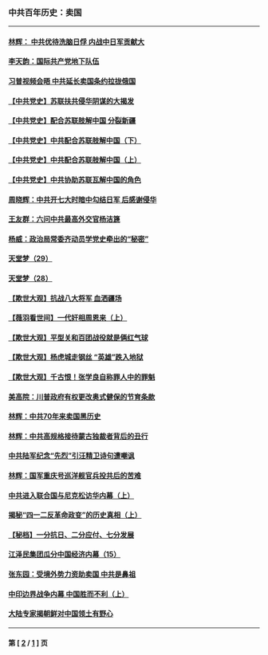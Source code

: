 ### 中共百年历史：卖国
---
#### [林辉： 中共优待洗脑日俘 内战中日军贡献大](../../pages/nf1176117/n13624644.md?06130430) 
#### [李天韵：国际共产党地下队伍](../../pages/nf1176117/n13611808.md?06130430) 
#### [习普视频会晤 中共延长卖国条约拉拢俄国](../../pages/nf1176117/n13060971.md?06130430) 
#### [【中共党史】苏联扶共侵华阴谋的大揭发](../../pages/nf1176117/n13056050.md?06130430) 
#### [【中共党史】配合苏联肢解中国 分裂新疆](../../pages/nf1176117/n13040700.md?06130430) 
#### [【中共党史】中共配合苏联肢解中国（下）](../../pages/nf1176117/n13035660.md?06130430) 
#### [【中共党史】中共配合苏联肢解中国（上）](../../pages/nf1176117/n13030262.md?06130430) 
#### [【中共党史】中共协助苏联瓦解中国的角色](../../pages/nf1176117/n13018109.md?06130430) 
#### [周晓辉：中共开七大时暗中勾结日军 后感谢侵华](../../pages/nf1176117/n12921960.md?06130430) 
#### [王友群：六问中共最高外交官杨洁篪](../../pages/nf1176117/n12836495.md?06130430) 
#### [杨威：政治局常委齐动员学党史牵出的“秘密”](../../pages/nf1176117/n12764642.md?06130430) 
#### [天堂梦（29）](../../pages/nf1176117/n12408465.md?06130430) 
#### [天堂梦（28）](../../pages/nf1176117/n12408309.md?06130430) 
#### [【欺世大观】抗战八大将军 血洒疆场](../../pages/nf1176117/n12357044.md?06130430) 
#### [【薇羽看世间】一代奸相周恩来（上）](../../pages/nf1176117/n12401109.md?06130430) 
#### [【欺世大观】平型关和百团战役就是俩红气球](../../pages/nf1176117/n12359157.md?06130430) 
#### [【欺世大观】杨虎城走钢丝 “英雄”跌入地狱](../../pages/nf1176117/n12358840.md?06130430) 
#### [【欺世大观】千古恨！张学良自称罪人中的罪魁](../../pages/nf1176117/n12358629.md?06130430) 
#### [美高院：川普政府有权更改奥式健保的节育条款](../../pages/nf1176117/n12242171.md?06130430) 
#### [林辉：中共70年来卖国黑历史](../../pages/nf1176117/n11552181.md?06130430) 
#### [林辉：中共高规格接待蒙古独裁者背后的丑行](../../pages/nf1176117/n11225005.md?06130430) 
#### [中共陆军纪念“先烈”引汪精卫诗句遭嘲讽](../../pages/nf1176117/n11153345.md?06130430) 
#### [林辉：国军重庆号巡洋舰官兵投共后的苦难](../../pages/nf1176117/n10997801.md?06130430) 
#### [中共进入联合国与尼克松访华内幕（上）](../../pages/nf1176117/n10138788.md?06130430) 
#### [揭秘“四一二反革命政变”的历史真相（上）](../../pages/nf1176117/n9996650.md?06130430) 
#### [【秘档】一分抗日、二分应付、七分发展](../../pages/nf1176117/n9331484.md?06130430) 
#### [江泽民集团瓜分中国经济内幕（15）](../../pages/nf1176117/n9268584.md?06130430) 
#### [张东园：受境外势力资助卖国 中共是鼻祖](../../pages/nf1176117/n9272480.md?06130430) 
#### [中印边界战争内幕 中国胜而不利（上）](../../pages/nf1176117/n9252458.md?06130430) 
#### [大陆专家揭朝鲜对中国领土有野心](../../pages/nf1176117/n9074056.md?06130430) 

---
#### 第 [ [2](./2.md?06130430) / [1](./1.md?06130430) ] 页
